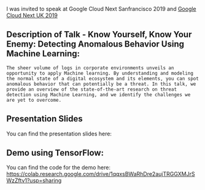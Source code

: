 I was invited to speak at Google Cloud Next Sanfrancisco 2019 and [Google Cloud Next UK 2019](https://cloud.withgoogle.com/next/uk/speakers?session=DZ220)
## Description of Talk - **Know Yourself, Know Your Enemy**: Detecting Anomalous Behavior Using Machine Learning: 
```
The sheer volume of logs in corporate environments unveils an opportunity to apply Machine learning. By understanding and modeling the normal state of a digital ecosystem and its elements, you can spot anomalous behavior that can potentially be a threat. In this talk, we provide an overview of the state-of-the-art research on threat detection using Machine Learning, and we identify the challenges we are yet to overcome.

```
 
## Presentation Slides

You can find the presentation slides here: 


## Demo using TensorFlow:

You can find the code for the demo here: https://colab.research.google.com/drive/1qqxsBWaRhDre2aujTRGGXMJrSWzZftv1?usp=sharing




